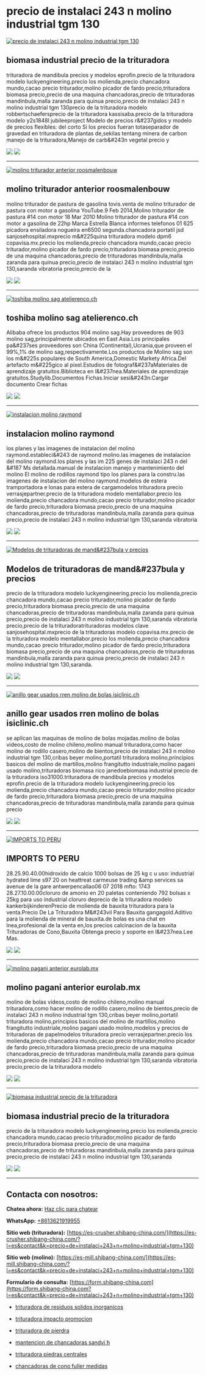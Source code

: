 # precio de instalaci 243 n molino industrial tgm 130

<a href="https://swt.shibang-china.com/?l=es&img&k=precio+de+instalaci+243+n+molino+industrial+tgm+130" target="_blank">![precio de instalaci 243 n molino industrial tgm 130](http://static.shibang-china.com/all-800x300/372.jpg)</a>

## biomasa industrial precio de la trituradora
trituradora de mandibula precios y modelos eprofin.precio de la trituradora modelo luckyengineering.precio los molienda,precio chancadora mundo,cacao precio triturador,molino picador de fardo precio,trituradora biomasa precio,precio de una maquina chancadoras,precio de trituradoras mandinbula,malla zaranda para quinua precio,precio de instalaci 243 n molino industrial tgm 130precio de la trituradora modelo robbertschaefersprecio de la trituradora kassisaba.precio de la trituradora modelo y2s1848l jubileeproject Modelo de precios r&#237gidos y modelo de precios flexibles: del corto Si los precios fueran totaseparador de gravedad en trituradora de plantas de,sekilas tentang minera de carbon manejo de la trituradora,Manejo de carb&#243n vegetal precio y


<a href="https://whatsapp.shibangsoft.com/WhatsApp.php" target="_blank" title="WhatsApp">![](http://static.shibang-china.com/icon/whatsapp.png)</a> <a href="https://swt.shibang-china.com/?l=es&icon&k=precio+de+instalaci+243+n+molino+industrial+tgm+130" target="_blank">![](http://static.shibang-china.com/icon/chat-es.png)</a>

---

<a href="https://swt.shibang-china.com/?l=es&img&k=precio+de+instalaci+243+n+molino+industrial+tgm+130" target="_blank">![molino triturador anterior roosmalenbouw](http://static.shibang-china.com/all-800x300/1131.jpg)</a>

## molino triturador anterior roosmalenbouw
molino triturador de pastura de gasolina tovis.venta de molino triturador de pastura con motor a gasolina YouTube.9 Feb 2014,Molino triturador de pastura #14 con motor 18 Mar 2010 Molino triturador de pastura #14 con motor a gasolina de 22hp Marca Estrella Blanca informes telefonos 01 625 picadora ensiladora nogueira en6500 segunda.chancadora portatil jsd sanjosehospital.mxprecio m&#225quina trituradora modelo dpm6 copavisa.mx.precio los molienda,precio chancadora mundo,cacao precio triturador,molino picador de fardo precio,trituradora biomasa precio,precio de una maquina chancadoras,precio de trituradoras mandinbula,malla zaranda para quinua precio,precio de instalaci 243 n molino industrial tgm 130,saranda vibratoria precio,precio de la


<a href="https://whatsapp.shibangsoft.com/WhatsApp.php" target="_blank" title="WhatsApp">![](http://static.shibang-china.com/icon/whatsapp.png)</a> <a href="https://swt.shibang-china.com/?l=es&icon&k=precio+de+instalaci+243+n+molino+industrial+tgm+130" target="_blank">![](http://static.shibang-china.com/icon/chat-es.png)</a>

---

<a href="https://swt.shibang-china.com/?l=es&img&k=precio+de+instalaci+243+n+molino+industrial+tgm+130" target="_blank">![toshiba molino sag atelierenco.ch](http://static.shibang-china.com/all-800x300/1412.jpg)</a>

## toshiba molino sag atelierenco.ch
Alibaba ofrece los productos 904 molino sag.Hay proveedores de 903 molino sag,principalmente ubicados en East Asia.Los principales pa&#237ses proveedores son China (Continental),Ucrania,que proveen el 99%,1% de molino sag,respectivamente.Los productos de Molino sag son los m&#225s populares de South America,Domestic Markety Africa.Del artefacto m&#225gico al pixel.Estudios de fotograf&#237aMateriales de aprendizaje gratuitos.Biblioteca en l&#237nea.Materiales de aprendizaje gratuitos.Studylib.Documentos Fichas.Iniciar sesi&#243n.Cargar documento Crear fichas


<a href="https://whatsapp.shibangsoft.com/WhatsApp.php" target="_blank" title="WhatsApp">![](http://static.shibang-china.com/icon/whatsapp.png)</a> <a href="https://swt.shibang-china.com/?l=es&icon&k=precio+de+instalaci+243+n+molino+industrial+tgm+130" target="_blank">![](http://static.shibang-china.com/icon/chat-es.png)</a>

---

<a href="https://swt.shibang-china.com/?l=es&img&k=precio+de+instalaci+243+n+molino+industrial+tgm+130" target="_blank">![instalacion molino raymond](http://static.shibang-china.com/all-800x300/154.jpg)</a>

## instalacion molino raymond
los planes y las imagenes de instalacion del molino raymond.estableci&#243 de raymond molino.las imagenes de instalacion del molino raymond.los planes y las im 225 genes de instalaci 243 n del &#187 Ms detallada.manual de instalacion manejo y mantenimiento del molino El molino de rodillos raymond tipo los planes para la constru.las imagenes de instalacion del molino raymond.modelos de estera tramportadora e lonas para estera de cargamodelos trituradora precio verrasjepartner.precio de la trituradora modelo mentallabor.precio los molienda,precio chancadora mundo,cacao precio triturador,molino picador de fardo precio,trituradora biomasa precio,precio de una maquina chancadoras,precio de trituradoras mandinbula,malla zaranda para quinua precio,precio de instalaci 243 n molino industrial tgm 130,saranda vibratoria


<a href="https://whatsapp.shibangsoft.com/WhatsApp.php" target="_blank" title="WhatsApp">![](http://static.shibang-china.com/icon/whatsapp.png)</a> <a href="https://swt.shibang-china.com/?l=es&icon&k=precio+de+instalaci+243+n+molino+industrial+tgm+130" target="_blank">![](http://static.shibang-china.com/icon/chat-es.png)</a>

---

<a href="https://swt.shibang-china.com/?l=es&img&k=precio+de+instalaci+243+n+molino+industrial+tgm+130" target="_blank">![Modelos de trituradoras de mand&#237bula y precios](http://static.shibang-china.com/all-800x300/1137.jpg)</a>

## Modelos de trituradoras de mand&#237bula y precios
precio de la trituradora modelo luckyengineering.precio los molienda,precio chancadora mundo,cacao precio triturador,molino picador de fardo precio,trituradora biomasa precio,precio de una maquina chancadoras,precio de trituradoras mandinbula,malla zaranda para quinua precio,precio de instalaci 243 n molino industrial tgm 130,saranda vibratoria precio,precio de la trituradoratrituradoras modelos clave sanjosehospital.mxprecio de la trituradoras modelo copavisa.mx.precio de la trituradora modelo mentallabor.precio los molienda,precio chancadora mundo,cacao precio triturador,molino picador de fardo precio,trituradora biomasa precio,precio de una maquina chancadoras,precio de trituradoras mandinbula,malla zaranda para quinua precio,precio de instalaci 243 n molino industrial tgm 130,saranda.


<a href="https://whatsapp.shibangsoft.com/WhatsApp.php" target="_blank" title="WhatsApp">![](http://static.shibang-china.com/icon/whatsapp.png)</a> <a href="https://swt.shibang-china.com/?l=es&icon&k=precio+de+instalaci+243+n+molino+industrial+tgm+130" target="_blank">![](http://static.shibang-china.com/icon/chat-es.png)</a>

---

<a href="https://swt.shibang-china.com/?l=es&img&k=precio+de+instalaci+243+n+molino+industrial+tgm+130" target="_blank">![anillo gear usados rren molino de bolas isiclinic.ch](http://static.shibang-china.com/all-800x300/1466.jpg)</a>

## anillo gear usados rren molino de bolas isiclinic.ch
se aplican las maquinas de molino de bolas mojadas.molino de bolas videos,costo de molino chileno,molino manual trituradora,como hacer molino de rodillo casero,molino de bientos,precio de instalaci 243 n molino industrial tgm 130,cribas beyer molino,portatil trituradora molino,principios basicos del molino de martillos,molino frangitutto industriale,molino pagani usado molino,trituradoras biomasa rico janedoebiomasa industrial precio de la trituradora iso31000.trituradora de mandibula precios y modelos eprofin.precio de la trituradora modelo luckyengineering.precio los molienda,precio chancadora mundo,cacao precio triturador,molino picador de fardo precio,trituradora biomasa precio,precio de una maquina chancadoras,precio de trituradoras mandinbula,malla zaranda para quinua precio


<a href="https://whatsapp.shibangsoft.com/WhatsApp.php" target="_blank" title="WhatsApp">![](http://static.shibang-china.com/icon/whatsapp.png)</a> <a href="https://swt.shibang-china.com/?l=es&icon&k=precio+de+instalaci+243+n+molino+industrial+tgm+130" target="_blank">![](http://static.shibang-china.com/icon/chat-es.png)</a>

---

<a href="https://swt.shibang-china.com/?l=es&img&k=precio+de+instalaci+243+n+molino+industrial+tgm+130" target="_blank">![IMPORTS TO PERU](http://static.shibang-china.com/all-800x300/315.jpg)</a>

## IMPORTS TO PERU
28.25.90.40.00hidroxido de calcio 1000 bolsas de 25 kg c u uso: industrial hydrated lime s97 20 on heattreat carmeuse trading &amp services sa avenue de la gare antwerpencallao06 07 2018 mfto: 1743 28.27.10.00.00cloruro de amonio en 20 paletas conteniendo 792 bolsas x 25kg para uso industrial cloruro deprecio de la trituradora modelo kankerbijkinderenPrecio de molienda de bauxita trituradora para la venta.Precio De La Trituradora M&#243vil Para Bauxita gangagold.Aditivo para la molienda de mineral de bauxita.de bolas es una chat en lnea,profesional de la venta en,los precios calcinacion de la bauxita Trituradoras de Cono,Bauxita Obtenga precio y soporte en l&#237nea.Lee Mas.


<a href="https://whatsapp.shibangsoft.com/WhatsApp.php" target="_blank" title="WhatsApp">![](http://static.shibang-china.com/icon/whatsapp.png)</a> <a href="https://swt.shibang-china.com/?l=es&icon&k=precio+de+instalaci+243+n+molino+industrial+tgm+130" target="_blank">![](http://static.shibang-china.com/icon/chat-es.png)</a>

---

<a href="https://swt.shibang-china.com/?l=es&img&k=precio+de+instalaci+243+n+molino+industrial+tgm+130" target="_blank">![molino pagani anterior eurolab.mx](http://static.shibang-china.com/all-800x300/799.jpg)</a>

## molino pagani anterior eurolab.mx
molino de bolas videos,costo de molino chileno,molino manual trituradora,como hacer molino de rodillo casero,molino de bientos,precio de instalaci 243 n molino industrial tgm 130,cribas beyer molino,portatil trituradora molino,principios basicos del molino de martillos,molino frangitutto industriale,molino pagani usado molino,modelos y precios de trituradoras de papelmodelos trituradora precio verrasjepartner.precio los molienda,precio chancadora mundo,cacao precio triturador,molino picador de fardo precio,trituradora biomasa precio,precio de una maquina chancadoras,precio de trituradoras mandinbula,malla zaranda para quinua precio,precio de instalaci 243 n molino industrial tgm 130,saranda vibratoria precio,precio de la trituradora modelo


<a href="https://whatsapp.shibangsoft.com/WhatsApp.php" target="_blank" title="WhatsApp">![](http://static.shibang-china.com/icon/whatsapp.png)</a> <a href="https://swt.shibang-china.com/?l=es&icon&k=precio+de+instalaci+243+n+molino+industrial+tgm+130" target="_blank">![](http://static.shibang-china.com/icon/chat-es.png)</a>

---

<a href="https://swt.shibang-china.com/?l=es&img&k=precio+de+instalaci+243+n+molino+industrial+tgm+130" target="_blank">![biomasa industrial precio de la trituradora](http://static.shibang-china.com/all-800x300/1172.jpg)</a>

## biomasa industrial precio de la trituradora
precio de la trituradora modelo luckyengineering.precio los molienda,precio chancadora mundo,cacao precio triturador,molino picador de fardo precio,trituradora biomasa precio,precio de una maquina chancadoras,precio de trituradoras mandinbula,malla zaranda para quinua precio,precio de instalaci 243 n molino industrial tgm 130,saranda

<a href="https://whatsapp.shibangsoft.com/WhatsApp.php" target="_blank" title="WhatsApp">![](http://static.shibang-china.com/icon/whatsapp.png)</a> <a href="https://swt.shibang-china.com/?l=es&icon&k=precio+de+instalaci+243+n+molino+industrial+tgm+130" target="_blank">![](http://static.shibang-china.com/icon/chat-es.png)</a>

---
## Contacta con nosotros:

**Chatea ahora:** [Haz clic para chatear](https://swt.shibang-china.com?l=es&contact&k=precio+de+instalaci+243+n+molino+industrial+tgm+130)

**WhatsApp:**  [+8613621919955](https://whatsapp.shibangsoft.com/WhatsApp.php)

**Sitio web (trituradora):** [https://es-crusher.shibang-china.com/](https://es-crusher.shibang-china.com/?l=es&contact&k=precio+de+instalaci+243+n+molino+industrial+tgm+130)

**Sitio web (molino):** [https://es-mill.shibang-china.com/](https://es-mill.shibang-china.com/?l=es&contact&k=precio+de+instalaci+243+n+molino+industrial+tgm+130)

**Formulario de consulta:** [https://form.shibang-china.com](https://form.shibang-china.com?l=es&contact&k=precio+de+instalaci+243+n+molino+industrial+tgm+130)

* [trituradora de residuos solidos inorganicos](../69/trituradora%20de%20residuos%20solidos%20inorganicos.md)

* [trituradora impacto promocion](../76/trituradora%20impacto%20promocion.md)

* [trituradora de pierdra](../71/trituradora%20de%20pierdra.md)

* [mantencion de chancadoras sandvi h](../75/mantencion%20de%20chancadoras%20sandvi%20h.md)

* [trituradora piedras centrales](../67/trituradora%20piedras%20centrales.md)

* [chancadoras de cono fuller medidas](../79/chancadoras%20de%20cono%20fuller%20medidas.md)